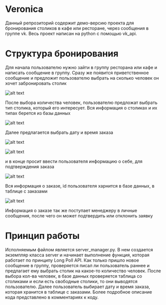# Veronica
Данный репрозиторий содержит демо-версию проекта для бронирования столиков в кафе или ресторане, через сообщения в группе vk. 
Весь проект написан на python с помощью vk_api.
# Структура бронирования
Для начала пользователю нужно зайти в группу ресторана или кафе и написать сообщение в группу. Сразу же появится приветственное
сообщение и предложит пользователю выбрать на сколько человек он хочет забронировать столик

![alt text](https://pp.userapi.com/c850432/v850432492/899c6/opL0JisWqbI.jpg)

После выбора количества человек, пользователю предложат выбрать тип столика, который его интересует. Вся информация о столиках и их типах
берется из базы данных

![alt text](https://pp.userapi.com/c849420/v849420480/100b27/GxbZIeAKVws.jpg)

Далее предлагается выбрать дату и время заказа

![alt text](https://pp.userapi.com/c850432/v850432492/899b8/-d0MXDYM1ro.jpg)

![alt text](https://pp.userapi.com/c850432/v850432492/899b0/C5LSCDpgxTQ.jpg)

и в конце просит ввести пользователя информацию о себе, для подтверждения заказа

![alt text](https://pp.userapi.com/c850432/v850432492/899a8/1DWOD26JCWo.jpg)

Вся информация о заказе, id пользователя харнится в базе данных, в таблице с заказами

![alt text](https://pp.userapi.com/c850432/v850432492/89999/euoQog9DhXw.jpg)

Информация о заказе так же поступает менеджеру в личные сообщения, после чего он может подтвердить или отклонить заявку

# Принцип работы
Исполняемым файлом является server_manager.py. В нем создается экземпляр класса server и начинает выполнение функция, 
которая работает по принципу Long Poll API. Как только пришло новое сообщение в группу, проверяется писал ли пользователь раннее
и предлагает ему выбрать столик на какое-то количество человек. После выбора кол-ва человек, в базе данных проверяется таблица
со столиками и если есть свободные столики, то они выводятся пользователю. Далее пользователь выбирает дату и время заказа, которая 
хранится в таблице с заказами. Более подробное описание кода представлено в комментариях к коду.
